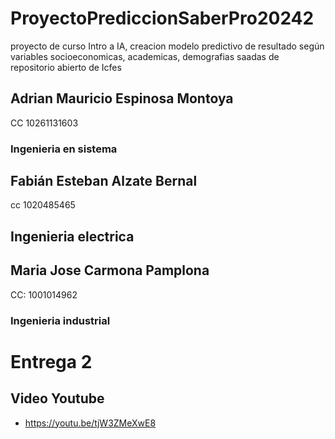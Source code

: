 # ProyectoPrediccionSaberPro20242
proyecto de curso Intro a IA, creacion modelo predictivo de resultado según variables socioeconomicas, academicas, demografias saadas de repositorio abierto de Icfes

## Adrian Mauricio Espinosa Montoya
CC 10261131603
### Ingenieria en sistema

## Fabián Esteban Alzate Bernal
cc 1020485465
## Ingenieria electrica
## Maria Jose Carmona Pamplona 
CC: 1001014962
### Ingenieria industrial


# Entrega 2 
## Video Youtube
- https://youtu.be/tjW3ZMeXwE8

